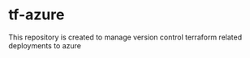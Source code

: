 # tf-azure
This repository is created to manage version control terraform related deployments to azure

